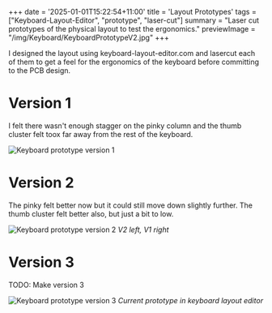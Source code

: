 +++
date = '2025-01-01T15:22:54+11:00'
title = 'Layout Prototypes'
tags = ["Keyboard-Layout-Editor", "prototype", "laser-cut"]
summary = "Laser cut prototypes of the physical layout to test the ergonomics."
previewImage = "/img/Keyboard/KeyboardPrototypeV2.jpg"
+++

I designed the layout using keyboard-layout-editor.com and lasercut each of them to get a feel for the ergonomics of the keyboard before committing to the PCB design.

# Version 1
I felt there wasn't enough stagger on the pinky column and the thumb cluster felt toox far away from the rest of the keyboard.

![Keyboard prototype version 1](/img/Keyboard/KeyboardPrototypeV1.jpg)

# Version 2
The pinky felt better now but it could still move down slightly further. The thumb cluster felt better also, but just a bit to low. 

![Keyboard prototype version 2](/img/Keyboard/KeyboardPrototypeV2.jpg)
*V2 left, V1 right*

# Version 3
TODO: Make version 3

![Keyboard prototype version 3](/img/Keyboard/KeyboardPrototypeV3.png)
*Current prototype in keyboard layout editor*